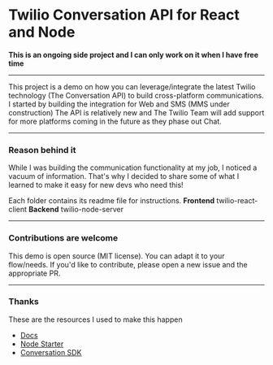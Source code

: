 # Twilio Conversation API for React and Node
**This is an ongoing side project and I can only work on it when I have free time**

---

This project is a demo on how you can leverage/integrate the latest Twilio technology (The Conversation API) to build cross-platform communications. 
I started by building the integration for Web and SMS (MMS under construction)
The API is relatively new and The Twilio Team will add support for more platforms coming in the future as they phase out Chat.

---
### Reason behind it

While I was building the communication functionality at my job, I noticed a vacuum of information. That's why I decided to share some of what I learned to make it easy for new devs who need this!

Each folder contains its readme file for instructions. 
**Frontend** twilio-react-client
**Backend** twilio-node-server

---

### Contributions are welcome

This demo is open source (MIT license). You can adapt it to your flow/needs.
If you'd like to contribute, please open a new issue and the appropriate PR.

---

### Thanks

These are the resources I used to make this happen

- [Docs](https://www.twilio.com/docs/conversations)
- [Node Starter](https://github.com/TwilioDevEd/sdk-starter-node)
- [Conversation SDK](https://media.twiliocdn.com/sdk/js/video/releases/2.12.0/docs/)
